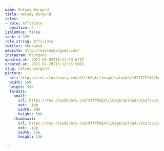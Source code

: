 ```yaml
---
name: Halsey Burgund
title: Halsey Burgund
roles:
- role: Affiliate
  position: 4
isAlumnus: false
rank: 4.999
role_string: Affiliate
twitter: hburgund
website: http://halseyburgund.com/
instagram: hburgund
updated_at: 2021-08-03T10:21:29.671Z
created_at: 2021-07-29T15:12:35.590Z
slug: halsey-burgund
picture:
  url: https://res.cloudinary.com/dfffh0gkl/image/upload/v1627572142/halsey_8c8be37543.jpg
  width: 550
  height: 550
  formats:
    small:
      url: https://res.cloudinary.com/dfffh0gkl/image/upload/v1627572145/small_halsey_8c8be37543.jpg
      ext: .jpg
      width: 500
      height: 500
    thumbnail:
      url: https://res.cloudinary.com/dfffh0gkl/image/upload/v1627572144/thumbnail_halsey_8c8be37543.jpg
      ext: .jpg
      width: 156
      height: 156

---
```

